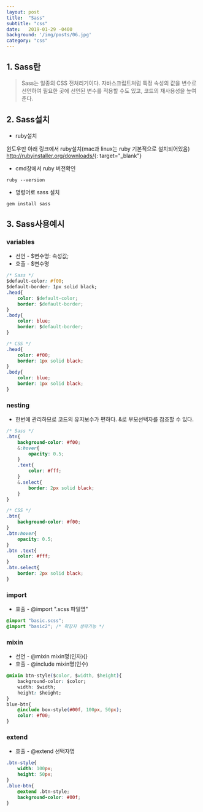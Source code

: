```yaml
---
layout: post
title:  "Sass"
subtitle: "css"
date:   2019-01-29 -0400
background: '/img/posts/06.jpg'
category: "css"
---
```


## 1. Sass란
> Sass는 일종의 CSS 전처리기이다. 자바스크립트처럼 특정 속성의 값을 변수로 선언하여 필요한 곳에 선언된 변수를 적용할 수도 있고, 코드의 재사용성을 높여준다.


## 2. Sass설치
+ ruby설치

윈도우만 아래 링크에서 ruby설치(mac과 linux는 ruby 기본적으로 설치되어있음)
<http://rubyinstaller.org/downloads/>{: target="_blank"}

+ cmd창에서 ruby 버전확인

~~~
ruby --version
~~~

+ 명령어로 sass 설치

~~~
gem install sass
~~~


## 3. Sass사용예시
### variables
+ 선언 - $변수명: 속성값;<br/>
+ 호출 - $변수명

```css
/* Sass */
$default-color: #f00;
$default-border: 1px solid black;
.head{
	color: $default-color;
    border: $default-border;
}
.body{
	color: blue;
    border: $default-border;
}
```

~~~css
/* CSS */
.head{
	color: #f00;
    border: 1px solid black;
}
.body{
	color: blue;
    border: 1px solid black;
}
~~~

### nesting

+ 한번에 관리하므로 코드의 유지보수가 편하다.
&로 부모선택자를 참조할 수 있다.

~~~css
/* Sass */
.btn{
	background-color: #f00;
    &:hover{
    	opacity: 0.5;
    }
    .text{
    	color: #fff;
    }
    &.select{
    	border: 2px solid black;
    }
}
~~~
~~~css
/* CSS */
.btn{
	background-color: #f00;
}
.btn:hover{
	opacity: 0.5;
}
.btn .text{
	color: #fff;
}
.btn.select{
	border: 2px solid black;
}
~~~

### import

+ 호출 - @import ".scss 파일명"

~~~css
@import "basic.scss";
@import "basic2"; /* 확장자 생략가능 */
~~~


### mixin

+ 선언 - @mixin mixin명(인자){}
+ 호출 - @include mixin명(인수)

~~~css
@mixin btn-style($color, $width, $height){
	background-color: $color;
    width: $width;
    height: $height;
}
blue-btn{
	@include box-style(#00f, 100px, 50px);
    color: #f00;
}
~~~

### extend

+ 호출 - @extend 선택자명

~~~css
.btn-style{
    width: 100px;
    height: 50px;
}
.blue-btn{
	@extend .btn-style;
    background-color: #00f;
}
~~~